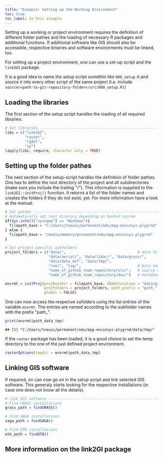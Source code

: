 ```yaml
---
title: "Example: Setting up the Working Environment"
toc: true
toc_label: In this example
---
```




Setting up a working or project environment requires the definition of different folder pathes and the loading of necessary R packages and additional functions. If additional software like GIS should also be accessible, respective binaries and software environments must be linked, too.

For setting up a project environment, one can use a set-up script and the `link2GI` package. 

It is a good idea to name the setup script somethin like `000_setup.R` and source it into every other script of the same project (i.e. include `source(<path-to-git-repository-folder>/src/000_setup.R)`)

## Loading the libraries
The first section of the setup script handles the loading of all required libraries.

```r
# Set libraries ----------------------------------------------------------------
libs = c("link2GI",
         "raster",
         "rgdal",
         "sp")
lapply(libs, require, character.only = TRUE)
```


## Setting up the folder pathes
The next section of the setup-script handles the definition of folder pathes. One has to define the root directory of the project and all subdirectories (make sure you include the trailing "/"). This information is supplied to the `link2GI::initProj()` function. It returns a list of the folder names and creates the folders if they do not exist, yet. For more information have a look at the manual.


```r
# Set pathes -------------------------------------------------------------------
# Automatically set root direcory depending on booted system
if(Sys.info()["sysname"] == "Windows"){
  filepath_base = "C:/Users/tnauss/permanent/edu/mpg-envinsys-plygrnd"
} else {
  filepath_base = "/media/memory/permanent/edu/mpg-envinsys-plygrnd"
}

# Set project specific subfolders
project_folders = c("data/",                                 # data folders
                    "data/aerial/", "data/lidar/", "data/grass/", 
                    "data/data_mof", "data/tmp/", 
                    "run/", "log/",                          # bins and logging
                    "name_of_github_team_repository/src/",   # source code
                    "name_of_github_team_repository/doc/")   # markdown etc. 

envrmt = initProj(projRootDir = filepath_base, GRASSlocation = "data/grass",
                  projFolders = project_folders, path_prefix = "path_", 
                  global = FALSE)
```
One can now access the respecive sufolders using the list entries of the variable `envrmt`. The entries are named according to the subfolder names with the prefix "path_".

```r
print(envrmt$path_data_tmp)
```

```
## [1] "C:/Users/tnauss/permanent/edu/mpg-envinsys-plygrnd/data/tmp/"
```

If the `raster` package has been loaded, it is a good choice to set the temp directory to the one of the just defined project environment.

```r
rasterOptions(tmpdir = envrmt$path_data_tmp)
```


## Linking GIS software
If required, on can now go on in the setup script and link selected GIS software. This generaly starts looking for the respective installations (in case one does not know all the details).

```r
# Link GIS software ------------------------------------------------------------
# Find GRASS installations
grass_path = findGRASS()

# Find SAGA installations
saga_path = findSAGA()

# Find OTB installations
otb_path = findOTB()
```

## More information on the link2GI package

<div id="presentation-embed-38909962"></div>
<script src='https://slideslive.com/embed_presentation.js'></script>
<script>
    embed = new SlidesLiveEmbed('presentation-embed-38909962', {
        presentationId: '38909962',
        autoPlay: false // change to true to autoplay the embedded presentation
    });
</script>
